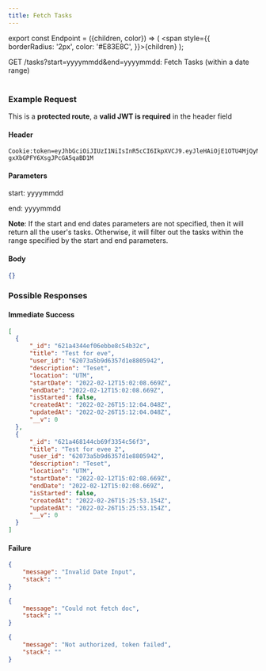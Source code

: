 ```yaml
---
title: Fetch Tasks
---
```


export const Endpoint = ({children, color}) => ( <span style={{
borderRadius: '2px',
color: '#E83E8C',
}}>{children}</span> );

<Endpoint>GET /tasks?start=yyyymmdd&end=yyyymmdd</Endpoint>: Fetch Tasks (within a date range) <br></br>

### Example Request

This is a **protected route**, a **valid JWT is required** in the header field

#### Header

```
Cookie:token=eyJhbGciOiJIUzI1NiIsInR5cCI6IkpXVCJ9.eyJleHAiOjE1OTU4MjQyNzUsImlhdCI6IjIwMjAtMDctMjdUMDA6MjY6MTUuNzg5NTg0Mi0wNDowMCIsInN1YiI6ImNocmlzIn0.5US2_ITKcfgkpEbfsR-gxXbGPFY6XsgJPcGA5qaBD1M
```

#### Parameters

start: yyyymmdd

end: yyyymmdd

**Note**: If the start and end dates parameters are not specified, then it will return all the user's tasks. Otherwise, it will filter out the tasks within the range specified by the start and end parameters.

#### Body

```json
{}
```

### Possible Responses

#### Immediate Success

```json
[
  {
      "_id": "621a4344ef06ebbe8c54b32c",
      "title": "Test for eve",
      "user_id": "62073a5b9d6357d1e8805942",
      "description": "Teset",
      "location": "UTM",
      "startDate": "2022-02-12T15:02:08.669Z",
      "endDate": "2022-02-12T15:02:08.669Z",
      "isStarted": false,
      "createdAt": "2022-02-26T15:12:04.048Z",
      "updatedAt": "2022-02-26T15:12:04.048Z",
      "__v": 0
  },
  {
      "_id": "621a468144cb69f3354c56f3",
      "title": "Test for evee 2",
      "user_id": "62073a5b9d6357d1e8805942",
      "description": "Teset",
      "location": "UTM",
      "startDate": "2022-02-12T15:02:08.669Z",
      "endDate": "2022-02-12T15:02:08.669Z",
      "isStarted": false,
      "createdAt": "2022-02-26T15:25:53.154Z",
      "updatedAt": "2022-02-26T15:25:53.154Z",
      "__v": 0
  }
]
```

#### Failure

```json
{
    "message": "Invalid Date Input",
    "stack": ""
}
```

```json
{
    "message": "Could not fetch doc",
    "stack": ""
}
```

```json
{
    "message": "Not authorized, token failed",
    "stack": ""
}
```
